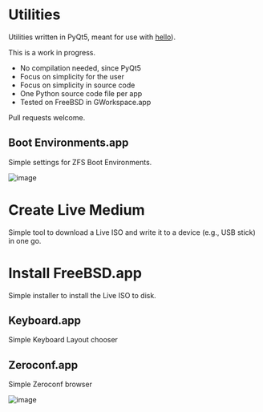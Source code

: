 # Utilities

Utilities written in PyQt5, meant for use with [hello](https://github.com/probonopd/hello/)).

This is a work in progress.

* No compilation needed, since PyQt5
* Focus on simplicity for the user
* Focus on simplicity in source code
* One Python source code file per app
* Tested on FreeBSD in GWorkspace.app

Pull requests welcome.

## Boot Environments.app

Simple settings for ZFS Boot Environments.

![image](https://user-images.githubusercontent.com/2480569/97612525-d2e93180-1a17-11eb-90c4-5dd90ad67d7f.png)

# Create Live Medium

Simple tool to download a Live ISO and write it to a device (e.g., USB stick) in one go.

# Install FreeBSD.app

Simple installer to install the Live ISO to disk.

## Keyboard.app

Simple Keyboard Layout chooser

## Zeroconf.app

Simple Zeroconf browser

![image](https://user-images.githubusercontent.com/2480569/94365262-a025e380-00cf-11eb-81e0-495f2ee8242b.png)
